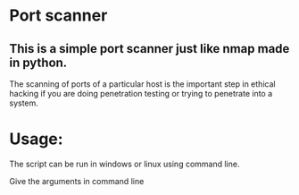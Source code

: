# Port scanner

## This is a simple port scanner just like nmap made in python.
  The scanning of ports of a particular host is the important step in ethical hacking if you are doing penetration testing or trying to penetrate into a system.
  
# Usage:
  The script can be run in windows or linux using command line.
  
  Give the arguments in command line
